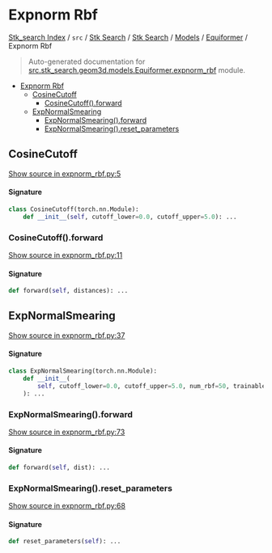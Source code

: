 # Expnorm Rbf

[Stk_search Index](../../../../../README.md#stk_search-index) / `src` / [Stk Search](../../../index.md#stk-search) / [Stk Search](../../../index.md#stk-search) / [Models](../index.md#models) / [Equiformer](./index.md#equiformer) / Expnorm Rbf

> Auto-generated documentation for [src.stk_search.geom3d.models.Equiformer.expnorm_rbf](https://github.com/mohammedazzouzi15/STK_search/blob/main/src/stk_search/geom3d/models/Equiformer/expnorm_rbf.py) module.

- [Expnorm Rbf](#expnorm-rbf)
  - [CosineCutoff](#cosinecutoff)
    - [CosineCutoff().forward](#cosinecutoff()forward)
  - [ExpNormalSmearing](#expnormalsmearing)
    - [ExpNormalSmearing().forward](#expnormalsmearing()forward)
    - [ExpNormalSmearing().reset_parameters](#expnormalsmearing()reset_parameters)

## CosineCutoff

[Show source in expnorm_rbf.py:5](https://github.com/mohammedazzouzi15/STK_search/blob/main/src/stk_search/geom3d/models/Equiformer/expnorm_rbf.py#L5)

#### Signature

```python
class CosineCutoff(torch.nn.Module):
    def __init__(self, cutoff_lower=0.0, cutoff_upper=5.0): ...
```

### CosineCutoff().forward

[Show source in expnorm_rbf.py:11](https://github.com/mohammedazzouzi15/STK_search/blob/main/src/stk_search/geom3d/models/Equiformer/expnorm_rbf.py#L11)

#### Signature

```python
def forward(self, distances): ...
```



## ExpNormalSmearing

[Show source in expnorm_rbf.py:37](https://github.com/mohammedazzouzi15/STK_search/blob/main/src/stk_search/geom3d/models/Equiformer/expnorm_rbf.py#L37)

#### Signature

```python
class ExpNormalSmearing(torch.nn.Module):
    def __init__(
        self, cutoff_lower=0.0, cutoff_upper=5.0, num_rbf=50, trainable=False
    ): ...
```

### ExpNormalSmearing().forward

[Show source in expnorm_rbf.py:73](https://github.com/mohammedazzouzi15/STK_search/blob/main/src/stk_search/geom3d/models/Equiformer/expnorm_rbf.py#L73)

#### Signature

```python
def forward(self, dist): ...
```

### ExpNormalSmearing().reset_parameters

[Show source in expnorm_rbf.py:68](https://github.com/mohammedazzouzi15/STK_search/blob/main/src/stk_search/geom3d/models/Equiformer/expnorm_rbf.py#L68)

#### Signature

```python
def reset_parameters(self): ...
```